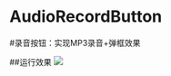 # AudioRecordButton
#录音按钮：实现MP3录音+弹框效果

##运行效果
![](https://github.com/weiey/AudioRecordButton/pic.png)
